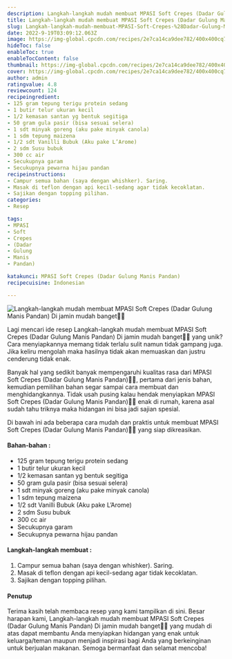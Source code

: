 ```yaml
---
description: Langkah-langkah mudah membuat MPASI Soft Crepes (Dadar Gulung Manis Pandan) Di jamin mudah banget"
title: Langkah-langkah mudah membuat MPASI Soft Crepes (Dadar Gulung Manis Pandan) Di jamin mudah banget
slug: Langkah-langkah-mudah-membuat-MPASI-Soft-Crepes-%28Dadar-Gulung-Manis-Pandan%29-Di-jamin-mudah-banget
date: 2022-9-19T03:09:12.063Z
image: https://img-global.cpcdn.com/recipes/2e7ca14ca9dee782/400x400cq70/photo.jpg
hideToc: false
enableToc: true
enableTocContent: false
thumbnail: https://img-global.cpcdn.com/recipes/2e7ca14ca9dee782/400x400cq70/photo.jpg
cover: https://img-global.cpcdn.com/recipes/2e7ca14ca9dee782/400x400cq70/photo.jpg
author: admin
ratingvalue: 4.8
reviewcount: 124
recipeingredient:
- 125 gram tepung terigu protein sedang
- 1 butir telur ukuran kecil
- 1/2 kemasan santan yg bentuk segitiga
- 50 gram gula pasir (bisa sesuai selera)
- 1 sdt minyak goreng (aku pake minyak canola)
- 1 sdm tepung maizena
- 1/2 sdt Vanilli Bubuk (Aku pake L’Arome)
- 2 sdm Susu bubuk
- 300 cc air
- Secukupnya garam
- Secukupnya pewarna hijau pandan
recipeinstructions:
- Campur semua bahan (saya dengan whishker). Saring.
- Masak di teflon dengan api kecil-sedang agar tidak kecoklatan.
- Sajikan dengan topping pilihan.
categories:
- Resep

tags:
- MPASI
- Soft
- Crepes
- (Dadar
- Gulung
- Manis
- Pandan)

katakunci: MPASI Soft Crepes (Dadar Gulung Manis Pandan)
recipecuisine: Indonesian

---
```


![Langkah-langkah mudah membuat MPASI Soft Crepes (Dadar Gulung Manis Pandan) Di jamin mudah banget👩‍🍳](https://img-global.cpcdn.com/recipes/2e7ca14ca9dee782/400x400cq70/photo.jpg)

Lagi mencari ide resep Langkah-langkah mudah membuat MPASI Soft Crepes (Dadar Gulung Manis Pandan) Di jamin mudah banget👩‍🍳 yang unik? Cara menyiapkannya memang tidak terlalu sulit namun tidak gampang juga. Jika keliru mengolah maka hasilnya tidak akan memuaskan dan justru cenderung tidak enak.

Banyak hal yang sedikit banyak mempengaruhi kualitas rasa dari MPASI Soft Crepes (Dadar Gulung Manis Pandan)👩‍🍳, pertama dari jenis bahan, kemudian pemilihan bahan segar sampai cara membuat dan menghidangkannya. Tidak usah pusing kalau hendak menyiapkan MPASI Soft Crepes (Dadar Gulung Manis Pandan)👩‍🍳 enak di rumah, karena asal sudah tahu triknya maka hidangan ini bisa jadi sajian spesial.

Di bawah ini ada beberapa cara mudah dan praktis untuk membuat MPASI Soft Crepes (Dadar Gulung Manis Pandan)👩‍🍳 yang siap dikreasikan.

<!--inarticleads1-->

#### Bahan-bahan :

- 125 gram tepung terigu protein sedang
- 1 butir telur ukuran kecil
- 1/2 kemasan santan yg bentuk segitiga
- 50 gram gula pasir (bisa sesuai selera)
- 1 sdt minyak goreng (aku pake minyak canola)
- 1 sdm tepung maizena
- 1/2 sdt Vanilli Bubuk (Aku pake L’Arome)
- 2 sdm Susu bubuk
- 300 cc air
- Secukupnya garam
- Secukupnya pewarna hijau pandan

<!--inarticleads2-->

#### Langkah-langkah membuat :

1. Campur semua bahan (saya dengan whishker). Saring.
1. Masak di teflon dengan api kecil-sedang agar tidak kecoklatan.
1. Sajikan dengan topping pilihan.

#### Penutup

Terima kasih telah membaca resep yang kami tampilkan di sini. Besar harapan kami, Langkah-langkah mudah membuat MPASI Soft Crepes (Dadar Gulung Manis Pandan) Di jamin mudah banget👩‍🍳 yang mudah di atas dapat membantu Anda menyiapkan hidangan yang enak untuk keluarga/teman maupun menjadi inspirasi bagi Anda yang berkeinginan untuk berjualan makanan. Semoga bermanfaat dan selamat mencoba!